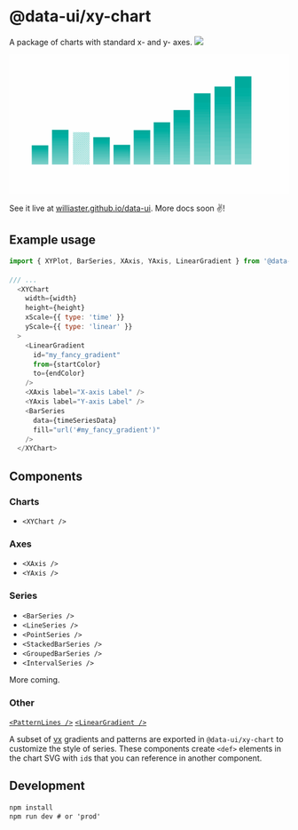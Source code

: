 # @data-ui/xy-chart
A package of charts with standard x- and y- axes.
<a title="package version" href="https://img.shields.io/npm/v/@data-ui/xy-chart.svg?style=flat-square">
  <img src="https://img.shields.io/npm/v/@data-ui/xy-chart.svg?style=flat-square" />
</a>
<p align="center">
  <img width="600px" src="/assets/xy-chart.gif" />
</p>


See it live at [williaster.github.io/data-ui](https://williaster.github.io/data-ui). More docs soon :v:!


## Example usage

```js
import { XYPlot, BarSeries, XAxis, YAxis, LinearGradient } from '@data-ui/xy-chart';

/// ...
  <XYChart
    width={width}
    height={height}
    xScale={{ type: 'time' }}
    yScale={{ type: 'linear' }}
  >
    <LinearGradient
      id="my_fancy_gradient"
      from={startColor}
      to={endColor}
    />
    <XAxis label="X-axis Label" />
    <YAxis label="Y-axis Label" />
    <BarSeries
      data={timeSeriesData}
      fill="url('#my_fancy_gradient')"
    />
  </XYChart>
```

## Components
### Charts
+ `<XYChart />`

### Axes

+ `<XAxis />`
+ `<YAxis />`

### Series

+ `<BarSeries />`
+ `<LineSeries />`
+ `<PointSeries />`
+ `<StackedBarSeries />`
+ `<GroupedBarSeries />`
+ `<IntervalSeries />`

More coming.

### Other
[`<PatternLines />`](https://github.com/hshoff/vx/blob/master/packages/vx-pattern/src/patterns/Lines.js)
[`<LinearGradient />`](https://github.com/hshoff/vx/blob/master/packages/vx-pattern/src/patterns/Lines.js)

A subset of [vx](https://github.com/hshoff/vx/blob/master/) gradients and patterns are exported in `@data-ui/xy-chart` to customize the style of series. These components create `<def>` elements in the chart SVG with `id`s that you can reference in another component.


## Development
```
npm install
npm run dev # or 'prod'
```
